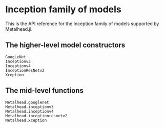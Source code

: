 # Inception family of models

This is the API reference for the Inception family of models supported by Metalhead.jl.

## The higher-level model constructors

```@docs
GoogLeNet
Inceptionv3
Inceptionv4
InceptionResNetv2
Xception
```

## The mid-level functions

```@docs
Metalhead.googlenet
Metalhead.inceptionv3
Metalhead.inceptionv4
Metalhead.inceptionresnetv2
Metalhead.xception
```
